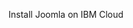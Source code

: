 <!-- Filename: IBM_cloud_installation / Display title: IBM cloud installation -->

Install Joomla on IBM Cloud
